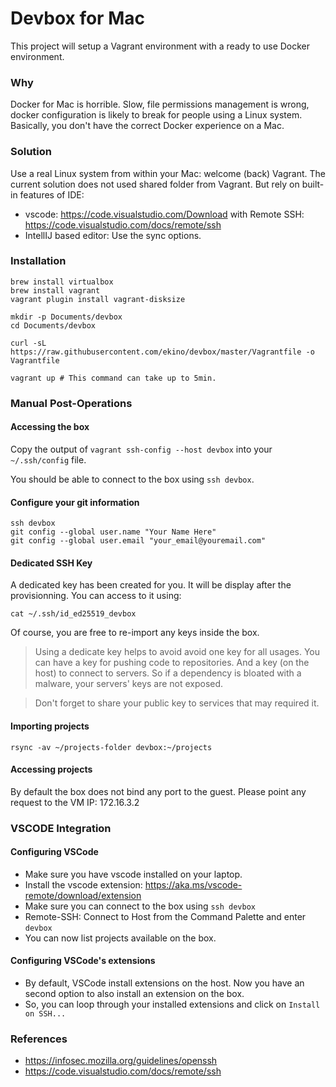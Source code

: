# Devbox for Mac

This project will setup a Vagrant environment with a ready to use Docker environment. 

### Why

Docker for Mac is horrible. Slow, file permissions management is wrong, docker configuration is likely to break for people using a Linux system. Basically, you don't have the correct Docker experience on a Mac.

### Solution

Use a real Linux system from within your Mac: welcome (back) Vagrant. The current solution does not used shared folder from Vagrant. But rely on built-in features of IDE:

- vscode: https://code.visualstudio.com/Download with Remote SSH: https://code.visualstudio.com/docs/remote/ssh
- IntellIJ based editor: Use the sync options.

### Installation

    brew install virtualbox
    brew install vagrant
    vagrant plugin install vagrant-disksize

    mkdir -p Documents/devbox
    cd Documents/devbox

    curl -sL https://raw.githubusercontent.com/ekino/devbox/master/Vagrantfile -o Vagrantfile
    
    vagrant up # This command can take up to 5min.

### Manual Post-Operations

#### Accessing the box

Copy the output of `vagrant ssh-config --host devbox` into your `~/.ssh/config` file. 

You should be able to connect to the box using `ssh devbox`.

#### Configure your git information

    ssh devbox
    git config --global user.name "Your Name Here"
    git config --global user.email "your_email@youremail.com"

#### Dedicated SSH Key

A dedicated key has been created for you. It will be display after the provisionning. You can access to it using:

    cat ~/.ssh/id_ed25519_devbox

Of course, you are free to re-import any keys inside the box.

> Using a dedicate key helps to avoid avoid one key for all usages. You can have a key for pushing code to repositories. And a key (on the host) to connect to servers. So if a dependency is bloated with a malware, your servers' keys are not exposed.

> Don't forget to share your public key to services that may required it.


#### Importing projects

    rsync -av ~/projects-folder devbox:~/projects

#### Accessing projects

By default the box does not bind any port to the guest. Please point any request to the VM IP: 172.16.3.2

### VSCODE Integration

#### Configuring VSCode

- Make sure you have vscode installed on your laptop. 
- Install the vscode extension: https://aka.ms/vscode-remote/download/extension
- Make sure you can connect to the box using `ssh devbox`
- Remote-SSH: Connect to Host from the Command Palette and enter `devbox`
- You can now list projects available on the box.

#### Configuring VSCode's extensions

- By default, VSCode install extensions on the host. Now you have an second option to also install an extension on the box.
- So, you can loop through your installed extensions and click on `Install on SSH...`

### References

- https://infosec.mozilla.org/guidelines/openssh
- https://code.visualstudio.com/docs/remote/ssh
